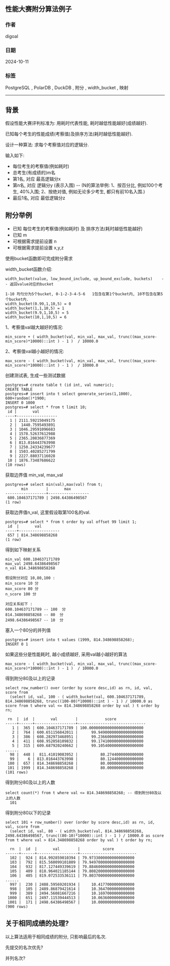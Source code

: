 ## 性能大赛附分算法例子   
                                                                                        
### 作者                                                            
digoal                                                            
                                                                   
### 日期                                                                 
2024-10-11                                                           
                                                                
### 标签                                                              
PostgreSQL , PolarDB , DuckDB , 附分 , width_bucket , 映射       
                                                                                       
----                                                                
                                                                              
## 背景      
假设性能大赛评判标准为: 用耗时代表性能, 耗时越低性能越好(成绩越好).    
  
已知每个考生的性能成绩(考察值)及排序方法(耗时越低性能越好).    
  
设计一种算法: 求每个考察值对应的逻辑分.  
  
输入如下:   
- 每位考生的考察值(例如耗时)    
- 总考生(有成绩的)m名   
- 第1名, 对应 最高逻辑分x   
- 第n名, 对应 逻辑分y (表示入围)   -- (N的算法举例: 1、按百分比, 例如100个考生, 40%入围; 2、按绝对值, 例如无论多少考生, 都只有前10名入围.)     
- 最后1名, 对应 最低逻辑分z   
  
## 附分举例  
- 已知 每位考生的考察值(例如耗时) 及 排序方法(耗时越低性能越好)    
- 已知 m    
- 可根据需求提前设置 n    
- 可根据需求提前设置 x,y,z    
  
使用bucket函数即可完成附分需求     
  
width_bucket函数介绍:    
```  
width_bucket(value, low_bound_include, up_bound_exclude, buckets)    -- 返回value对应的bucket  
  
1-10 均匀分为5个bucket, 0-1-2-3-4-5-6   1包含在第1个bucket内, 10不包含在第5个bucket内.    
width_bucket(0.99,1,10,5) = 0   
width_bucket(1,1,10,5) = 1   
width_bucket(9.9,1,10,5) = 5   
width_bucket(10,1,10,5) = 6   
```  
  
1、考察值val越大越好的情况:   
```  
min_score + ( width_bucket(val, min_val, max_val, trunc((max_score-min_score)*10000)::int ) - 1 )  / 10000.0   
```   
  
2、考察值val越小越好的情况:   
```  
max_score - ( width_bucket(val, min_val, max_val, trunc((max_score-min_score)*10000)::int ) - 1 )  / 10000.0    
```    
  
  
创建测试表, 生成一些测试数据  
```  
postgres=# create table t (id int, val numeric);  
CREATE TABLE  
postgres=# insert into t select generate_series(1,1000), 600+random()*1900;  
INSERT 0 1000  
postgres=# select * from t limit 10;  
 id |       val          
----+------------------  
  1 | 2111.59215049175  
  2 |  1440.7595493891  
  3 | 1046.29591096683  
  4 | 1578.52637612988  
  5 | 2365.20836877369  
  6 | 813.016443763998  
  7 | 1250.24334239677  
  8 | 1503.40285271799  
  9 | 2227.88037116028  
 10 | 1876.73487686622  
(10 rows)  
```  
  
获取边界值 min_val, max_val  
```  
postgres=# select min(val),max(val) from t;  
       min        |       max          
------------------+------------------  
 600.104637171789 | 2498.64386498567  
(1 row)  
```  
  
获取边界值n_val, 这里假设取第100名的val.    
```  
postgres=# select * from t order by val offset 99 limit 1;  
 id  |       val          
-----+------------------  
 657 | 814.348698858268  
(1 row)  
```  
  
得到如下映射关系  
```  
min_val 600.104637171789   
max_val 2498.64386498567   
n_val 814.348698858268   
  
假设附分对应 10,80,100 :   
min_score 10 分  
max_score 80 分  
n_score 100 分  
  
对应关系如下 :   
600.104637171789 -- 100  分  
814.348698858268 -- 80  分  
2498.64386498567 -- 10  分  
```  
  
塞入一个80分的并列值  
```  
postgres=# insert into t values (1999, 814.348698858268);  
INSERT 0 1  
```  
  
如果这些分是性能耗时, 越小成绩越好, 采用val越小越好的算法  
```  
max_score - ( width_bucket(val, min_val, max_val, trunc((max_score-min_score)*10000)::int ) - 1 )  / 10000.0    
```  
  
得到附分80及以上的记录  
```
select row_number() over (order by score desc,id) as rn, id, val, score from   
  (select id, val, 100 - ( width_bucket(val, 600.104637171789, 814.348698858268, trunc((100-80)*10000)::int ) - 1 ) / 10000.0 as score from t where val <= 814.348698858268 order by val ) t order by rn;  
  
 rn  |  id  |       val        |            score               
-----+------+------------------+------------------------------  
   1 |  365 | 600.104637171789 | 100.000000000000000000000000  
   2 |  764 | 600.651156842011 |      99.94900000000000000000  
   3 |  386 | 608.282973468951 |      99.23660000000000000000  
   4 |  411 | 608.952058109832 |      99.17410000000000000000  
   5 |  315 | 609.687920240662 |      99.10540000000000000000  
......  
  98 |  448 |  811.41019083952 |          80.2744000000000000  
  99 |    6 | 813.016443763998 |          80.1244000000000000  
 100 |  657 | 814.348698858268 |          80.0000000000000000  
 101 | 1999 | 814.348698858268 |          80.0000000000000000  
(101 rows)  
```
  
得到附分80及以上的人数    
```
select count(*) from t where val <= 814.348698858268; -- 得到附分80及以上的人数  
  101  
```
  
得到附分80以下的记录  
```
select 101 + row_number() over (order by score desc,id) as rn, id, val, score from   
  (select id, val, 80 - ( width_bucket(val, 814.348698858268, 2498.64386498567, trunc((80-10)*10000)::int ) - 1 ) / 10000.0 as score from t where val > 814.348698858268 order by val ) t order by rn;  
  
  rn  |  id  |       val        |          score            
------+------+------------------+-------------------------  
  102 |  924 | 814.992859010394 | 79.97330000000000000000  
  103 |  792 | 815.560099101809 | 79.94970000000000000000  
  104 |  932 | 817.127449339619 | 79.88460000000000000000  
  105 |  409 | 818.964021185144 | 79.80820000000000000000  
  106 |  405 | 819.072533536111 | 79.80370000000000000000  
......  
  997 |  230 | 2488.59569201934 |     10.4177000000000000  
  998 |  105 | 2489.86879421614 |     10.3647000000000000  
  999 |  389 | 2494.56081667216 |     10.1697000000000000  
 1000 |  651 | 2497.11539444513 |     10.0636000000000000  
 1001 |  171 | 2498.64386498567 |     10.0000000000000000  
(900 rows)  
```
  
## 关于相同成绩的处理?    
以上算法适用于相同成绩的附分, 只影响最后的名次.    
  
先提交的名次优先?     
  
并列名次?   
  
  
